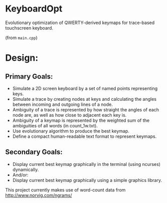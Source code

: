 # KeyboardOpt
Evolutionary optimization of QWERTY-derived keymaps for trace-based touchscreen keyboard.

(from `main.cpp`)
# Design:

## Primary Goals:

 * Simulate a 2D screen keyboard by a set of named points
	representing keys.
 * Simulate a trace by creating nodes at keys and
	calculating the angles between incoming and outgoing
	lines of a node.
 * Ambiguity of a trace is represented by how straight
	the angles of each node are, as well as how close
	to adjacent each key is.
 * Ambiguity of a keymap is represented by the weighted sum
	of the ambiguities of all words (in count_1w.txt).
 * Use evolutionary algorithm to produce the best keymap.
 * Define a compact human-readable text format to
	represent keymaps.

## Secondary Goals:

 * Display current best keymap graphically in the terminal
	(using ncurses) dynamically.
 * And/or:
 * Display current best keymap graphically using a simple
	graphics library.

This project currently makes use of word-count data from http://www.norvig.com/ngrams/
